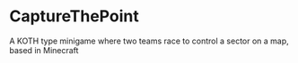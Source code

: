 # CaptureThePoint
A KOTH type minigame where two teams race to control a sector on a map, based in Minecraft

